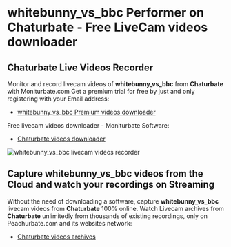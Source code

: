 # whitebunny_vs_bbc Performer on Chaturbate - Free LiveCam videos downloader

## Chaturbate Live Videos Recorder

Monitor and record livecam videos of **whitebunny_vs_bbc** from **Chaturbate** with Moniturbate.com
Get a premium trial for free by just and only registering with your Email address:
* [whitebunny_vs_bbc Premium videos downloader](https://moniturbate.com/request-demo-licence-key.html)

Free livecam videos downloader - Moniturbate Software:
* [Chaturbate videos downloader](https://moniturbate.com/moniturbate-download-software.html)

![whitebunny_vs_bbc livecam videos recorder](https://peachurnet.com/templates/moniturbate-software.png)


## Capture whitebunny_vs_bbc videos from the Cloud and watch your recordings on Streaming

Without the need of downloading a software, capture **whitebunny_vs_bbc** livecam videos from **Chaturbate** 100% online.
Watch Livecam archives from **Chaturbate** unlimitedly from thousands of existing recordings, only on Peachurbate.com and its websites network:
* [Chaturbate videos archives](https://peachurnet.com/)